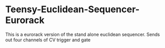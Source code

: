 # Teensy-Euclidean-Sequencer-Eurorack
This is a eurorack version of the stand alone euclidean sequencer. Sends out four channels of CV trigger and gate
